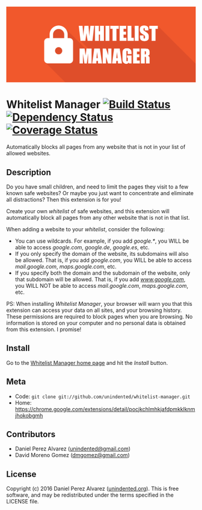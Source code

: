 ![Whitelist Manager](src/assets/promo_1400.png)

# Whitelist Manager [![Build Status](https://img.shields.io/travis/unindented/whitelist-manager.svg)](http://travis-ci.org/unindented/whitelist-manager) [![Dependency Status](https://img.shields.io/gemnasium/unindented/whitelist-manager.svg)](https://gemnasium.com/unindented/whitelist-manager) [![Coverage Status](https://img.shields.io/coveralls/unindented/whitelist-manager.svg)](https://coveralls.io/r/unindented/whitelist-manager)

Automatically blocks all pages from any website that is not in your list of allowed websites.


## Description

Do you have small children, and need to limit the pages they visit to a few known safe websites? Or maybe you just want to concentrate and eliminate all distractions? Then this extension is for you!

Create your own _whitelist_ of safe websites, and this extension will automatically block all pages from any other website that is not in that list.

When adding a website to your _whitelist_, consider the following:

  * You can use wildcards. For example, if you add _google.\*_, you WILL be able to access _google.com_, _google.de_, _google.es_, etc.
  * If you only specify the domain of the website, its subdomains will also be allowed. That is, if you add _google.com_, you WILL be able to access _mail.google.com_, _maps.google.com_, etc.
  * If you specify both the domain and the subdomain of the website, only that subdomain will be allowed. That is, if you add _www.google.com_, you WILL NOT be able to access _mail.google.com_, _maps.google.com_, etc.

PS: When installing _Whitelist Manager_, your browser will warn you that this extension can access your data on all sites, and your browsing history. These permissions are required to block pages when you are browsing. No information is stored on your computer and no personal data is obtained from this extension. I promise!


## Install

Go to the [Whitelist Manager home page](https://chrome.google.com/extensions/detail/pocjkchlmhkjafdpmkklknmjhokobgmh) and hit the _Install_ button.


## Meta

* Code: `git clone git://github.com/unindented/whitelist-manager.git`
* Home: <https://chrome.google.com/extensions/detail/pocjkchlmhkjafdpmkklknmjhokobgmh>


## Contributors

* Daniel Perez Alvarez ([unindented@gmail.com](mailto:unindented@gmail.com))
* David Moreno Gomez ([dmgomez@gmail.com](mailto:dmgomez@gmail.com))


## License

Copyright (c) 2016 Daniel Perez Alvarez ([unindented.org](https://unindented.org/)). This is free software, and may be redistributed under the terms specified in the LICENSE file.
